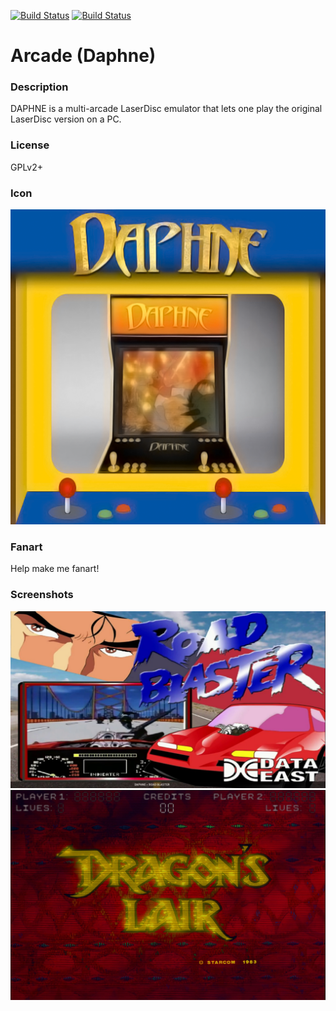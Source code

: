 [![Build Status](https://travis-ci.org/kodi-game/game.libretro.daphne.svg?branch=master)](https://travis-ci.org/kodi-game/game.libretro.daphne)
[![Build Status](https://ci.appveyor.com/api/projects/status/github/kodi-game/game.libretro.daphne?svg=true)](https://ci.appveyor.com/project/kodi-game/game-libretro-daphne)

# Arcade (Daphne)

### Description

DAPHNE is a multi-arcade LaserDisc emulator that lets one play the original LaserDisc version on a PC.

### License

GPLv2+

### Icon

![Icon](game.libretro.daphne/resources/icon.png)

### Fanart

Help make me fanart!

### Screenshots

![Screenshot](game.libretro.daphne/resources/screenshot-01.jpg)
![Screenshot](game.libretro.daphne/resources/screenshot-02.jpg)
